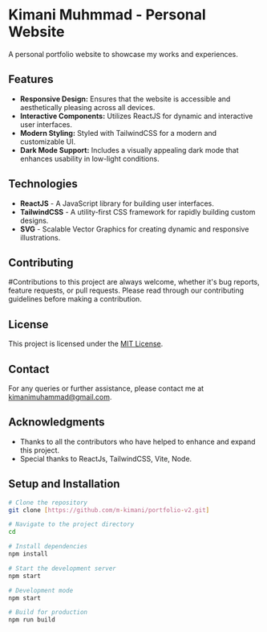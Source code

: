 # Kimani Muhmmad - Personal Website

A personal portfolio website to showcase my works and experiences.

## Features

- **Responsive Design:** Ensures that the website is accessible and aesthetically pleasing across all devices.
- **Interactive Components:** Utilizes ReactJS for dynamic and interactive user interfaces.
- **Modern Styling:** Styled with TailwindCSS for a modern and customizable UI.
- **Dark Mode Support:** Includes a visually appealing dark mode that enhances usability in low-light conditions.

## Technologies

- **ReactJS** - A JavaScript library for building user interfaces.
- **TailwindCSS** - A utility-first CSS framework for rapidly building custom designs.
- **SVG** - Scalable Vector Graphics for creating dynamic and responsive illustrations.

## Contributing

#Contributions to this project are always welcome, whether it's bug reports, feature requests, or pull requests. Please read through our contributing guidelines before making a contribution.

## License

This project is licensed under the [MIT License](LICENSE.md).

## Contact

For any queries or further assistance, please contact me at [kimanimuhammad@gmail.com](mailto:kimanimuhammad@gmail.com).

## Acknowledgments

- Thanks to all the contributors who have helped to enhance and expand this project.
- Special thanks to ReactJs, TailwindCSS, Vite, Node.

## Setup and Installation

```bash
# Clone the repository
git clone [https://github.com/m-kimani/portfolio-v2.git]

# Navigate to the project directory
cd 

# Install dependencies
npm install

# Start the development server
npm start

# Development mode
npm start

# Build for production
npm run build